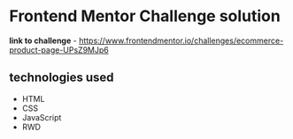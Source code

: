# Frontend Mentor Challenge solution

**link to challenge** - https://www.frontendmentor.io/challenges/ecommerce-product-page-UPsZ9MJp6

## technologies used
- HTML
- CSS
- JavaScript
- RWD


